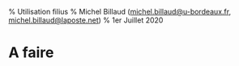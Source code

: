 % Utilisation filius
% Michel Billaud (michel.billaud@u-bordeaux.fr,  michel.billaud@laposte.net)
% 1er Juillet 2020
 
# A faire

